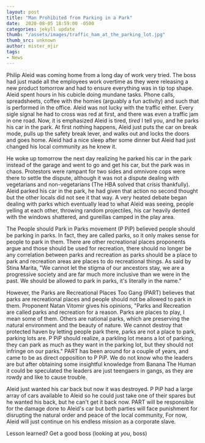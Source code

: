 ```yaml
---
layout: post
title: "Man Prohibited from Parking in a Park"
date:  2020-08-05 18:59:00 -0500
categories: jekyll update
thumb: "/assets/images/traffic_ham_at_the_parking_lot.jpg"
thumb_src: unknown
author: mister_mjir
tags:
- News
---
```


Philip Aleid was coming home from a long day of work very tried. The boss had just made all the employees work overtime as they were releasing a new product tomorrow
and had to ensure everything was in tip top shape. Aleid spent hours in his cubicle doing mundane tasks. Phone calls, spreadsheets, coffee with the homies (arguably
a fun activity) and such that is performed in the office. Aleid was not lucky with the traffic either. Every sigle signal he had to cross was red at first, and
there was even a traffic jam in one road. Now, it is emphasized Aleid is tired, *tired* I tell you, and he parks his car in the park. At first nothing happens, Aleid
just puts the car on break mode, pulls up the safety break lever, and walks out and locks the doors and goes home. Aleid had a nice sleep after some dinner but
Aleid had just changed his local community as he knew it.

He woke up tomorrow the next day realizing he parked his car in the park instead of the garage  and went to go and get his car, but the park was in chaos. Protestors
were rampant for two sides and omnivore cops were there to settle the dispute, although it was not a dispute dealing with vegetarians and non-vegetarians (The HBA
solved that crisis thankfully). Aleid parked his car in the park, he had given that action no second thought but the other locals did not see it that way. A very
heated debate began dealing with parks which eventually lead to what Aleid was seeing, people yelling at each other, throwing random projectiles, his car heavily
dented with the windows shattered, and gureillas camped in the play area.

The People should Park in Parks movement (P PiP) believed people should be parking in parks. In fact, they are called parks, so it only makes sense for people to park
in them. There are other recreational places proponents argue and those should be used for recreation, there should no longer be any correlation between parks and
recreation as parks should be a place to park and recreation areas are places to do recreational things. As said by Stina Marita, "We cannot let the stigma of our
ancestors stay, we are a progressive society and are far much more inclusive than we were in the past. We should be allowed to park in parks, it's literally in the
name."

However, the Parks are Recreational Places Too Gang (PART) believes that parks are recreational places and people should not be allowed to park in them. Proponent
Natan Vitomir gives his opinions, "Parks and Recreation are called parks and recreation for a reason. Parks are places to play, I mean some of them. Others are
national parks, which are preserving the natural environment and the beauty of nature. We cannot destroy that protected haven by letting people park there, parks
are not a place to park, parking lots are. P PiP should realize, a parkling lot means a lot of parking, they can park as much as they want in the parking lot, but
they should not infringe on our parks." PART has been around for a couple of years, and came to be as direct opposition to P PiP. We do not know who the leaders are
but after obtaining some insightful knowledge from Banana The Human it could be speculated the leaders are just teengaers in gangs, as they are rowdy and like to cause
trouble.

Aleid just wanted his car back but now it was destroyed. P PiP had a large array of cars available to Aleid so he could just take one of their spares but he wanted
his back, but he can't get it back now. PART will be responsible for the damage done to Aleid's car but both parties will face punishment for disrupting the natural
order and peace of the local community, For now, Aleid will just continue on his endless mission as a corporate slave.

Lesson learned? Get a good boss (looking at *you*, boss)
